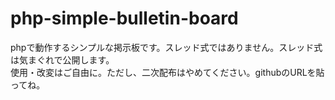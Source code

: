 # php-simple-bulletin-board
phpで動作するシンプルな掲示板です。スレッド式ではありません。スレッド式は気まぐれで公開します。<br>
使用・改変はご自由に。ただし、二次配布はやめてください。githubのURLを貼ってね。
